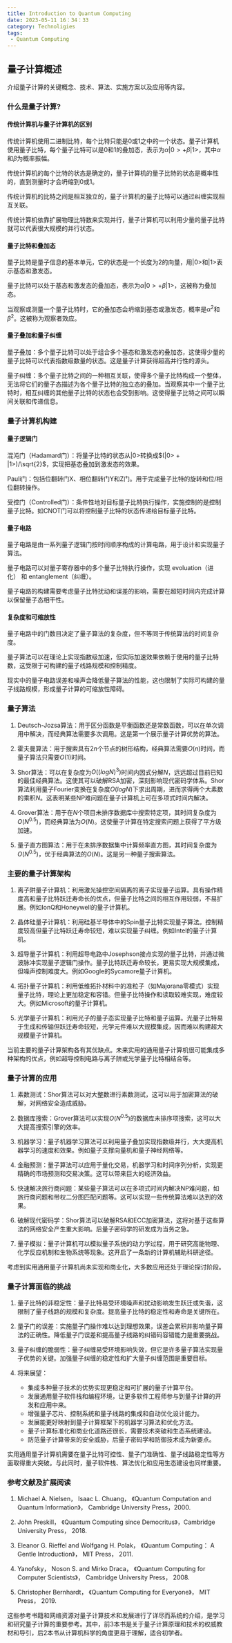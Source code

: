 ```yaml
---
title: Introduction to Quantum Computing
date: 2023-05-11 16：34：33
category: Technoligies
tags:
 - Quantum Computing
---
```


## 量子计算概述

介绍量子计算的关键概念、技术、算法、实施方案以及应用等内容。

### 什么是量子计算?

#### 传统计算机与量子计算机的区别

传统计算机使用二进制比特，每个比特只能是0或1之中的一个状态。量子计算机使用量子比特，每个量子比特可以是0和1的叠加态，表示为$\alpha|0> + \beta|1>$，其中$\alpha$和$\beta$为概率振幅。

传统计算机的每个比特的状态是确定的，量子计算机的量子比特的状态是概率性的，直到测量时才会坍缩到0或1。

传统计算机的比特之间是相互独立的，量子计算机的量子比特可以通过纠缠实现相互关联。

传统计算机依靠扩展物理比特数来实现并行，量子计算机可以利用少量的量子比特就可以代表很大规模的并行状态。

#### 量子比特和叠加态

量子比特是量子信息的基本单元，它的状态是一个长度为2的向量，用$|0>$和$|1>$表示基态和激发态。

量子比特可以处于基态和激发态的叠加态，表示为$\alpha|0> + \beta|1>$，这被称为叠加态。

当观察或测量一个量子比特时，它的叠加态会坍缩到基态或激发态，概率是$\alpha^2$和$\beta^2$。这被称为观察者效应。

#### 量子叠加和量子纠缠

量子叠加：多个量子比特可以处于组合多个基态和激发态的叠加态，这使得少量的量子比特可以代表指数级数量的状态。这是量子计算获得超高并行性的源头。

量子纠缠：多个量子比特之间的一种相互关联，使得多个量子比特构成一个整体，无法将它们的量子态描述为各个量子比特的独立态的叠加。当观察其中一个量子比特时，相互纠缠的其他量子比特的状态也会受到影响。这使得量子比特之间可以瞬间关联和传递信息。

### 量子计算机构建

#### 量子逻辑门

混沌门（Hadamard门）：将量子比特的状态从$|0>$转换成$(|0> + |1>)/\sqrt{2}$，实现把基态叠加到激发态的效果。

Pauli门：包括位翻转门X、相位翻转门Y和Z门。用于完成量子比特的旋转和位/相位翻转操作。

受控门（Controlled门）：条件性地对目标量子比特执行操作，实施控制的是控制量子比特。如CNOT门可以将控制量子比特的状态传递给目标量子比特。

#### 量子电路

量子电路是由一系列量子逻辑门按时间顺序构成的计算电路，用于设计和实现量子算法。

量子电路可以对量子寄存器中的多个量子比特执行操作，实现 evoluation（进化） 和 entanglement（纠缠）。

量子电路的构建需要考虑量子比特扰动和误差的影响，需要在超短时间内完成计算以保留量子态相干性。

#### 复杂度和可缩放性

量子电路中的门数目决定了量子算法的复杂度，但不等同于传统算法的时间复杂度。

量子算法可以在理论上实现指数级加速，但实际加速效果依赖于使用的量子比特数，这受限于可构建的量子线路规模和控制精度。

现实中的量子电路误差和噪声会降低量子算法的性能，这也限制了实际可构建的量子线路规模，形成量子计算的可缩放性障碍。

### 量子算法

1. Deutsch-Jozsa算法：用于区分函数是平衡函数还是常数函数，可以在单次调用中解决，而经典算法需要多次调用。这是第一个展示量子计算优势的算法。

2. 霍夫曼算法：用于搜索具有$2n$个节点的树形结构，经典算法需要$O(n)$时间，而量子算法只需要$O(1)$时间。

3. Shor算法：可以在复杂度为$O((log N)^3)$时间内因式分解$N$，远远超过目前已知的最佳经典算法。这使其可以破解RSA加密，深刻影响现代密码学体系。Shor算法利用量子Fourier变换在复杂度$O(logN)$下求出周期，进而求得两个大素数的乘积$N$。这表明某些NP难问题在量子计算机上可在多项式时间内解决。

4. Grover算法：用于在$N$个项目未排序数据库中搜索特定项，其时间复杂度为$O(N^{0.5})$，而经典算法为$O(N)$。这使量子计算在特定搜索问题上获得了平方级加速。

5. 量子直方图算法：用于在未排序数据集中计算频率直方图，其时间复杂度为$O(N^{0.5})$，优于经典算法的$O(N)$。这是另一种量子搜索算法。

### 主要的量子计算架构

1. 离子阱量子计算机：利用激光操控空间隔离的离子实现量子运算。具有操作精度高和量子比特跃迁寿命长的优点，但量子比特之间的相互作用较弱，不易扩展。例如IonQ和Honeywell的量子计算机。

2. 晶体硅量子计算机：利用硅基半导体中的Spin量子比特实现量子算法。控制精度较高但量子比特跃迁寿命较短，难以实现量子纠缠。例如Intel的量子计算机。

3. 超导量子计算机：利用超导电路中Josephson接点实现的量子比特，并通过微波脉冲实现量子逻辑门操作。量子比特跃迁寿命较长，更易实现大规模集成，但噪声控制难度大。例如Google的Sycamore量子计算机。

4. 拓扑量子计算机：利用低维拓扑材料中的准粒子（如Majorana零模式）实现量子比特，理论上更加稳定和容错。但量子比特操作和读取较难实现，难度较大。例如Microsoft的量子计算机。

5. 光学量子计算机：利用光子的量子态实现量子比特和量子运算。光量子比特易于生成和传输但跃迁寿命较短，光学元件难以大规模集成，因而难以构建超大规模量子计算机。

当前主要的量子计算架构各有其优缺点。未来实用的通用量子计算机很可能集成多种架构的优点，例如超导控制电路与离子阱或光学量子比特相结合等。

### 量子计算的应用

1. 素数测试：Shor算法可以对大整数进行素数测试，这可以用于加密算法的破解，对网络安全造成威胁。

2. 数据库搜索：Grover算法可以实现$O(N^{0.5})$的数据库未排序项搜索，这可以大大提高搜索引擎的效率。

3. 机器学习：量子机器学习算法可以利用量子叠加实现指数级并行，大大提高机器学习的速度和效果。例如量子支撑向量机和量子神经网络等。

4. 金融预测：量子算法可以应用于量化交易，机器学习和时间序列分析，实现更精确的市场预测和交易决策。这可以带来巨大的经济效益。

5. 快速解决旅行商问题：某些量子算法可以在多项式时间内解决NP难问题，如旅行商问题和带权二分图匹配问题等。这可以实现一些传统算法难以达到的效果。

6. 破解现代密码学：Shor算法可以破解RSA和ECC加密算法，这将对基于这些算法的网络安全产生重大影响。后量子密码学的研发成为当务之急。

7. 量子模拟：量子计算机可以模拟量子系统的动力学过程，用于研究高能物理、化学反应机制和生物系统等现象。这开启了一条新的计算机辅助科研途径。

考虑到实用通用量子计算机尚未实现和商业化，大多数应用还处于理论探讨阶段。

### 量子计算面临的挑战

1. 量子比特的非稳定性：量子比特易受环境噪声和扰动影响发生跃迁或失谐，这限制了量子线路的规模和复杂度。提高量子比特的稳定性和寿命是关键所在。

2. 量子门的误差：实施量子门操作难以达到理想效果，误差会累积并影响量子算法的正确性。降低量子门误差和提高量子线路的纠错码容错能力是重要挑战。

3. 量子纠缠的脆弱性：量子纠缠易受环境影响失效，但它是许多量子算法实现量子优势的关键。加强量子纠缠的稳定性和扩大量子纠缠范围是重要目标。

4. 将来展望：
   - 集成多种量子技术的优势实现更稳定和可扩展的量子计算平台。
   - 发展通用量子软件栈和编程环境，让更多软件工程师参与到量子计算的开发和应用中来。
   - 增强量子芯片、控制系统和量子线路的集成和自动优化设计能力。
   - 发展能更好映射到量子计算框架下的机器学习算法和优化方法。
   - 量子计算标准化和商业化道路还很长，需要技术突破和生态系统建设。
   - 防范量子计算带来的安全威胁，后量子密码学和防御技术成为新要点。

实用通用量子计算机需要在量子比特可控性、量子门准确性、量子线路稳定性等方面取得重大突破。与此同时，量子软件栈、算法优化和应用生态建设也同样重要。

### 参考文献及扩展阅读

1. Michael A. Nielsen， Isaac L. Chuang， 《Quantum Computation and Quantum Information》， Cambridge University Press，2000.

2. John Preskill， 《Quantum Computing since Democritus》，Cambridge University Press， 2018.

3. Eleanor G. Rieffel and Wolfgang H. Polak， 《Quantum Computing： A Gentle Introduction》， MIT Press， 2011.

4. Yanofsky， Noson S. and Mirko Draca， 《Quantum Computing for Computer Scientists》， Cambridge University Press， 2008.

5. Christopher Bernhardt， 《Quantum Computing for Everyone》， MIT Press， 2019.

这些参考书籍和网络资源对量子计算技术和发展进行了详尽而系统的介绍，是学习和研究量子计算的重要参考。其中，前3本书是关于量子计算原理和技术的权威教材和导引，后2本书从计算机科学的角度更易于理解，适合初学者。
